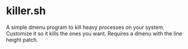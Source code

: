 # killer.sh
A simple dmenu program to kill heavy processes on your system. Customize it so it kills the ones you want. Requires a dmenu with the line height patch. 
